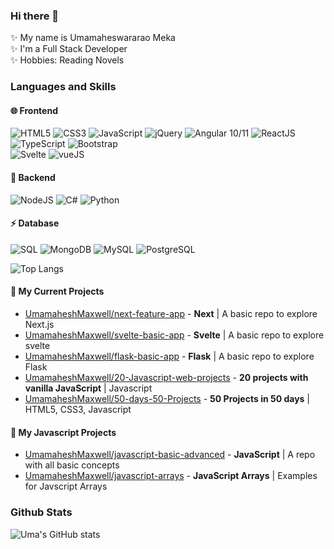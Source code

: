 ### Hi there 👋  

✨ My name is Umamaheswararao Meka   
✨ I'm a Full Stack Developer  
✨ Hobbies: Reading Novels   

### Languages and Skills

 #### 🌐 Frontend

 ![HTML5](https://img.shields.io/badge/HTML5-E34F26?style=for-the-badge&logo=html5&logoColor=white)
 ![CSS3](https://img.shields.io/badge/CSS3-1572B6?style=for-the-badge&logo=css3&logoColor=white)
 ![JavaScript](https://img.shields.io/badge/JavaScript-F7DF1E?style=for-the-badge&logo=javascript&logoColor=black) 
 ![jQuery](https://img.shields.io/badge/jQuery-0769AD?style=for-the-badge&logo=jquery&logoColor=white)
 ![Angular 10/11](https://img.shields.io/badge/Angular-DD0031?style=for-the-badge&logo=angular&logoColor=white)
 ![ReactJS](https://img.shields.io/badge/React-20232A?style=for-the-badge&logo=react&logoColor=61DAFB)
 ![TypeScript](https://img.shields.io/badge/TypeScript-007ACC?style=for-the-badge&logo=typescript&logoColor=white)
 ![Bootstrap](https://img.shields.io/badge/Bootstrap-563D7C?style=for-the-badge&logo=bootstrap&logoColor=white)  
 ![Svelte](https://img.shields.io/badge/Svelte-4A4A55?style=for-the-badge&logo=svelte&logoColor=FF3E00)
 ![vueJS](https://img.shields.io/badge/Vue.js-35495E?style=for-the-badge&logo=vuedotjs&logoColor=4FC08D)
 
 #### 🚀 Backend
 
 ![NodeJS](https://img.shields.io/badge/Node.js-339933?style=for-the-badge&logo=nodedotjs&logoColor=white)
 ![C#](https://img.shields.io/badge/C%23-239120?style=for-the-badge&logo=c-sharp&logoColor=white)
 ![Python](https://img.shields.io/badge/Python-FFD43B?style=for-the-badge&logo=python&logoColor=blue)  
 

 #### ⚡ Database
 ![SQL](https://img.shields.io/badge/Microsoft_SQL_Server-CC2927?style=for-the-badge&logo=microsoft-sql-server&logoColor=white)
 ![MongoDB](https://img.shields.io/badge/MongoDB-4EA94B?style=for-the-badge&logo=mongodb&logoColor=white) 
 ![MySQL](https://img.shields.io/badge/MySQL-00000F?style=for-the-badge&logo=mysql&logoColor=orange)
 ![PostgreSQL](https://img.shields.io/badge/PostgreSQL-316192?style=for-the-badge&logo=postgresql&logoColor=white)
 
 ![Top Langs](https://github-readme-stats.vercel.app/api/top-langs/?username=UmamaheshMaxwell&layout=compact&theme=radical)
 


####  🔭 My Current Projects
 
  - [UmamaheshMaxwell/next-feature-app](https://github.com/UmamaheshMaxwell/next-feature-app)  - **Next** | A basic repo to explore Next.js 
  - [UmamaheshMaxwell/svelte-basic-app](https://github.com/UmamaheshMaxwell/svelte-basic-app)  - **Svelte** | A basic repo to explore svelte  
  - [UmamaheshMaxwell/flask-basic-app](https://github.com/UmamaheshMaxwell/flask-basic-app)  - **Flask** | A basic repo to explore Flask
  - [UmamaheshMaxwell/20-Javascript-web-projects](https://github.com/UmamaheshMaxwell/20-Javascript-web-projects)  - **20 projects with vanilla JavaScript** | Javascript
  - [UmamaheshMaxwell/50-days-50-Projects](https://github.com/UmamaheshMaxwell/50-days-50-Projects)  - **50 Projects in 50 days** | HTML5, CSS3, Javascript

#### 🌱 My Javascript Projects

  - [UmamaheshMaxwell/javascript-basic-advanced](https://github.com/UmamaheshMaxwell/javascript-basic-advanced) - **JavaScript** | A repo with all basic concepts
  - [UmamaheshMaxwell/javascript-arrays](https://github.com/UmamaheshMaxwell/javascript-arrays) - **JavaScript Arrays** | Examples for Javscript Arrays

### Github Stats  
 ![Uma's GitHub stats](https://github-readme-stats.vercel.app/api?username=UmamaheshMaxwell&show_icons=true&theme=radical)

<!--
**UmamaheshMaxwell/UmamaheshMaxwell** is a ✨ _special_ ✨ repository because its `README.md` (this file) appears on your GitHub profile.

Here are some ideas to get you started:

- 🔭 I’m currently working on ...
- 🌱 I’m currently learning ...
- 👯 I’m looking to collaborate on ...
- 🤔 I’m looking for help with ...
- 💬 Ask me about ...
- 📫 How to reach me: ...
- 😄 Pronouns: ...
- ⚡ Fun fact: ...
-->
